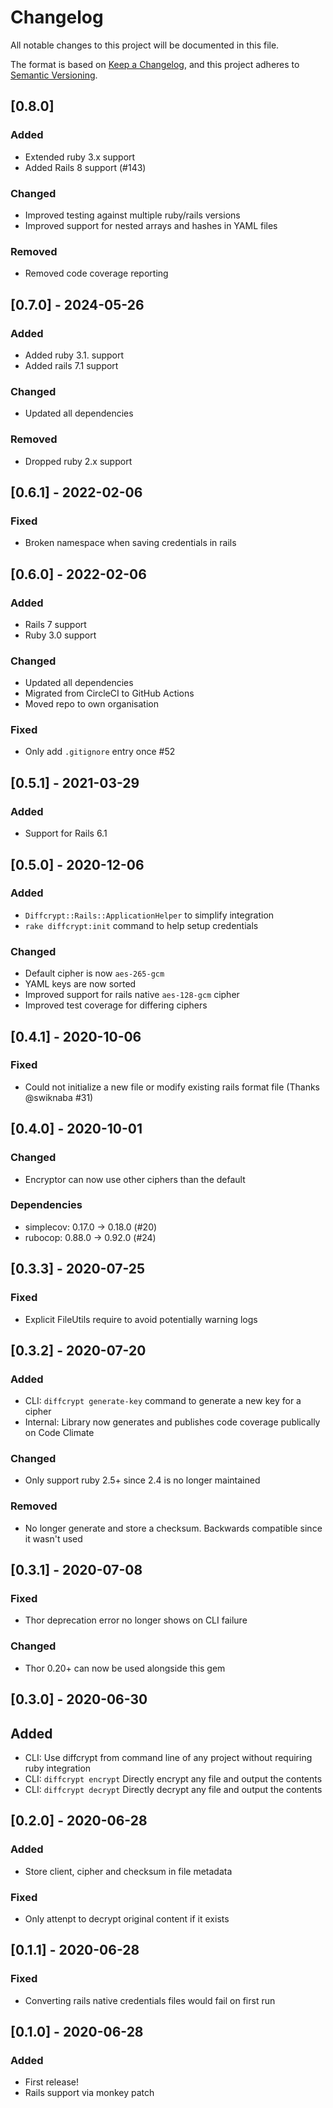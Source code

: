 # Changelog

All notable changes to this project will be documented in this file.

The format is based on [Keep a Changelog](https://keepachangelog.com/en/1.0.0/),
and this project adheres to [Semantic Versioning](https://semver.org/spec/v2.0.0.html).



## [0.8.0]

### Added

- Extended ruby 3.x support
- Added Rails 8 support (#143)

### Changed

- Improved testing against multiple ruby/rails versions
- Improved support for nested arrays and hashes in YAML files

### Removed

- Removed code coverage reporting



## [0.7.0] - 2024-05-26

### Added

- Added ruby 3.1. support
- Added rails 7.1 support

### Changed

- Updated all dependencies

### Removed

- Dropped ruby 2.x support



## [0.6.1] - 2022-02-06

### Fixed

- Broken namespace when saving credentials in rails



## [0.6.0] - 2022-02-06

### Added

- Rails 7 support
- Ruby 3.0 support

### Changed

- Updated all dependencies
- Migrated from CircleCI to GitHub Actions
- Moved repo to own organisation

### Fixed

- Only add `.gitignore` entry once #52



## [0.5.1] - 2021-03-29

### Added

- Support for Rails 6.1



## [0.5.0] - 2020-12-06

### Added

- `Diffcrypt::Rails::ApplicationHelper` to simplify integration
- `rake diffcrypt:init` command to help setup credentials

### Changed

- Default cipher is now `aes-265-gcm`
- YAML keys are now sorted
- Improved support for rails native `aes-128-gcm` cipher
- Improved test coverage for differing ciphers



## [0.4.1] - 2020-10-06

### Fixed

- Could not initialize a new file or modify existing rails format file (Thanks @swiknaba #31)



## [0.4.0] - 2020-10-01

### Changed

- Encryptor can now use other ciphers than the default

### Dependencies

- simplecov: 0.17.0 -> 0.18.0 (#20)
- rubocop: 0.88.0 -> 0.92.0 (#24)



## [0.3.3] - 2020-07-25

### Fixed

- Explicit FileUtils require to avoid potentially warning logs



## [0.3.2] - 2020-07-20

### Added

- CLI: `diffcrypt generate-key` command to generate a new key for a cipher
- Internal: Library now generates and publishes code coverage publically on Code Climate

### Changed

- Only support ruby 2.5+ since 2.4 is no longer maintained

### Removed

- No longer generate and store a checksum. Backwards compatible since it wasn't used



## [0.3.1] - 2020-07-08

### Fixed

- Thor deprecation error no longer shows on CLI failure

### Changed

- Thor 0.20+ can now be used alongside this gem



## [0.3.0] - 2020-06-30

## Added

- CLI: Use diffcrypt from command line of any project without requiring ruby integration
- CLI: `diffcrypt encrypt` Directly encrypt any file and output the contents
- CLI: `diffcrypt decrypt` Directly decrypt any file and output the contents



## [0.2.0] - 2020-06-28

### Added

- Store client, cipher and checksum in file metadata

### Fixed

- Only attenpt to decrypt original content if it exists



## [0.1.1] - 2020-06-28

### Fixed

- Converting rails native credentials files would fail on first run



## [0.1.0] - 2020-06-28

### Added

- First release!
- Rails support via monkey patch

